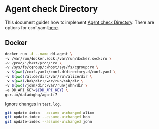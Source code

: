 # Agent check Directory

This document guides how to implement [Agent check Directory](https://docs.datadoghq.com/integrations/directory/).
There are options for conf.yaml [here](https://github.com/DataDog/integrations-core/blob/master/directory/datadog_checks/directory/data/conf.yaml.example).

## Docker

```bash
docker run -d --name dd-agent \
-v /var/run/docker.sock:/var/run/docker.sock:ro \
-v /proc/:/host/proc/:ro \
-v /sys/fs/cgroup/:/host/sys/fs/cgroup:ro \
-v $(pwd)/conf.yaml:/conf.d/directory.d/conf.yaml \
-v $(pwd)/alice/dir:/var/run/alice/dir \
-v $(pwd)/bob/dir:/var/run/bob/dir \
-v $(pwd)/john/dir:/var/run/john/dir \
-e DD_API_KEY=${DD_API_KEY} \
gcr.io/datadoghq/agent:7
```

Ignore changes in `test.log`.

```bash
git update-index --assume-unchanged alice
git update-index --assume-unchanged bob
git update-index --assume-unchanged john
```
